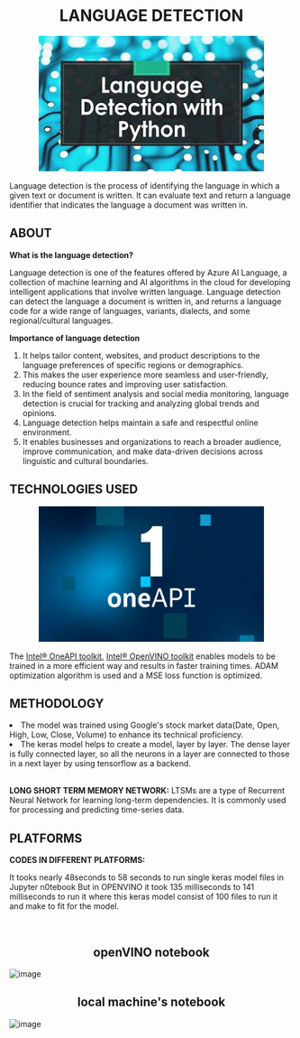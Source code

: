 <div align="center">
   <centre><h1>LANGUAGE DETECTION</centre><br />
      </div>


     
<p align="center">
  <img src="https://github.com/711121104027/language-detection/blob/main/language.jpg" width="400" height="240" >
</p>
Language detection is the process of identifying the language in which a given text or document is written. It can evaluate text and return a language identifier that indicates the language a document was written in.
<h2>ABOUT</h2>

**What is the language detection?**

Language detection is one of the features offered by Azure AI Language, a collection of machine learning and AI algorithms in the cloud for developing intelligent applications that involve written language.
Language detection can detect the language a document is written in, and returns a language code for a wide range of languages, variants, dialects, and some regional/cultural languages.



**Importance of language detection**

1. It helps tailor content, websites, and product descriptions to the language preferences of specific regions or demographics.
2. This makes the user experience more seamless and user-friendly, reducing bounce rates and improving user satisfaction.
3. In the field of sentiment analysis and social media monitoring, language detection is crucial for tracking and analyzing global trends and opinions.
4. Language detection  helps maintain a safe and respectful online environment.
5. It enables businesses and organizations to reach a broader audience, improve communication, and make data-driven decisions across linguistic and cultural boundaries.

<h2>TECHNOLOGIES USED</h2>
<p align="center">
  <img src="https://github.com/kamesh0407/stock_market_prediction/blob/main/InteloneAPI.jpg" width="400" height="240" >
</p>

The [Intel® OneAPI toolkit](https://www.intel.com/content/www/us/en/developer/tools/oneapi/toolkits.html#gs.3btkxe), [Intel® OpenVINO toolkit](https://www.intel.com/content/www/us/en/developer/tools/openvino-toolkit/overview.html) enables models to be trained in a more efficient way and results in faster training times. ADAM optimization algorithm is used and a MSE loss function is optimized.





<h2>METHODOLOGY</h2>
<li>The model was trained using Google's stock market data(Date, Open, High, Low, Close, Volume) to enhance its technical proficiency.
</li>
<li>  The keras model helps to create a model, layer by layer. The dense layer is fully connected layer, so all the neurons in a layer are connected to those in a next layer by using tensorflow as a backend.</li>
<br/>

**LONG SHORT TERM MEMORY NETWORK:**
 LTSMs are a type of Recurrent Neural Network for learning long-term dependencies.
It is commonly used for processing and predicting time-series data.

<h2>PLATFORMS</h2>


**CODES IN DIFFERENT PLATFORMS:**

It tooks nearly 48seconds to 58 seconds to run single keras model files in Jupyter n0tebook
But in OPENVINO it took 135 milliseconds to 141 milliseconds to run it where this keras model consist of 100 files to run it and make to fit for the model.

<br/>

<div align="center">
   <centre><h2> openVINO notebook</centre><br />
      </div>

![image](https://user-images.githubusercontent.com/105495867/225071699-5ec37228-52c1-4280-ab0f-9202d2b5ab42.png)

<div align="center">
   <centre><h2>local machine's notebook
</centre><br />
      </div>


  ![image](https://user-images.githubusercontent.com/105495867/225222368-8dacf339-445f-4b2c-8404-53a0526ef6ca.png)
